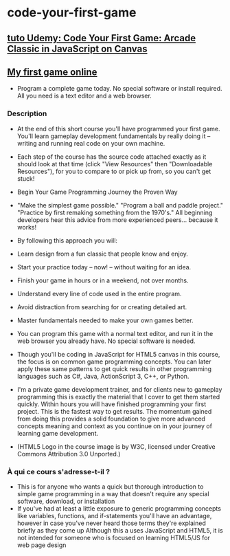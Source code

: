 # code-your-first-game
## [tuto Udemy: Code Your First Game: Arcade Classic in JavaScript on Canvas](https://www.udemy.com/share/101r8k3@kDhmmJVwO9pheXokrkP0oCZEK-rOoC_mhh8TgevhNexwY9VRn3LvAsGRq7389wGQvw==/)

## [My first game online](https://mohamed-boucherba.fr/code-your-first-game/)

- Program a complete game today. No special software or install required. All you need is a text editor and a web browser.

### Description
- At the end of this short course you'll have programmed your first game. You'll learn gameplay development fundamentals by really doing it – writing and running real code on your own machine.

- Each step of the course has the source code attached exactly as it should look at that time (click "View Resources" then "Downloadable Resources"), for you to compare to or pick up from, so you can't get stuck!

- Begin Your Game Programming Journey the Proven Way

- "Make the simplest game possible." "Program a ball and paddle project." "Practice by first remaking something from the 1970's." All beginning developers hear this advice from more experienced peers... because it works!

- By following this approach you will:

- Learn design from a fun classic that people know and enjoy.
- Start your practice today – now! – without waiting for an idea.
- Finish your game in hours or in a weekend, not over months.
- Understand every line of code used in the entire program.
- Avoid distraction from searching for or creating detailed art.
- Master fundamentals needed to make your own games better.
- You can program this game with a normal text editor, and run it in the web browser you already have. No special software is needed.

- Though you'll be coding in JavaScript for HTML5 canvas in this course, the focus is on common game programming concepts. You can later apply these same patterns to get quick results in other programming languages such as C#, Java, ActionScript 3, C++, or Python.

- I'm a private game development trainer, and for clients new to gameplay programming this is exactly the material that I cover to get them started quickly. Within hours you will have finished programming your first project. This is the fastest way to get results. The momentum gained from doing this provides a solid foundation to give more advanced concepts meaning and context as you continue on in your journey of learning game development.

- (HTML5 Logo in the course image is by W3C, licensed under Creative Commons Attribution 3.0 Unported.)

### À qui ce cours s'adresse-t-il ?
- This is for anyone who wants a quick but thorough introduction to simple game programming in a way that doesn't require any special software, download, or installation
- If you've had at least a little exposure to generic programming concepts like variables, functions, and if-statements you'll have an advantage, however in case you've never heard those terms they're explained briefly as they come up
Although this a uses JavaScript and HTML5, it is not intended for someone who is focused on learning HTML5/JS for web page design
